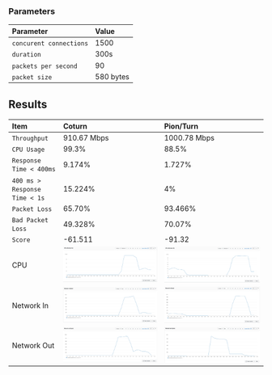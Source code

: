 
### Parameters

| Parameter | Value                |
| :-------- |:------------------------- |
| `concurent connections` | 1500 |
| `duration` | 300s |
| `packets per second` | 90 |
| `packet size` | 580 bytes |

## Results


|  Item | Coturn            |  Pion/Turn |
| :------------------------- |:------------------------- |:------------------------- |
| `Throughput` | 910.67 Mbps |  1000.78 Mbps|
| `CPU Usage` | 99.3% |  88.5% |
| `Response Time < 400ms` | 9.174% |  1.727% |
| `400 ms > Response Time < 1s` | 15.224% |  4% |
| `Packet Loss` | 65.70% |  93.466% |
| `Bad Packet Loss` | 49.328% |  70.07% |
| `Score` | -61.511 |  -91.32 |
| CPU | ![](coturn/cpu.png) |  ![](pion/cpu.png) |
| Network In | ![](coturn/network-in.png) |  ![](pion/network-in.png) |
| Network Out | ![](coturn/network-out.png) |  ![](pion/network-out.png) |